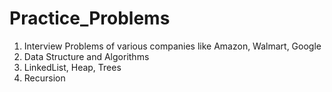 # Practice_Problems

1. Interview Problems of various companies like Amazon, Walmart, Google
2. Data Structure and Algorithms
3. LinkedList, Heap, Trees
4. Recursion
